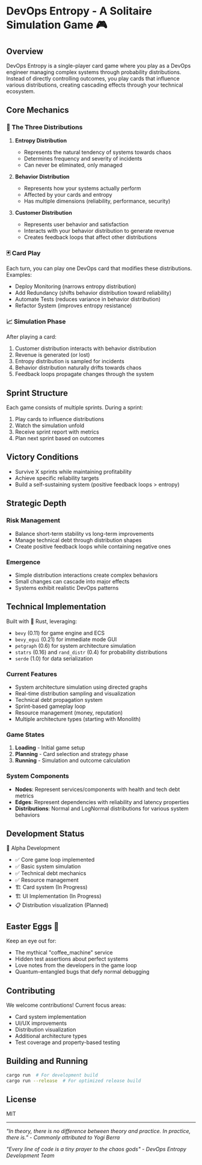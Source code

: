 # DevOps Entropy - A Solitaire Simulation Game 🎮

## Overview
DevOps Entropy is a single-player card game where you play as a DevOps engineer managing complex systems through probability distributions. Instead of directly controlling outcomes, you play cards that influence various distributions, creating cascading effects through your technical ecosystem.

## Core Mechanics

### 🎲 The Three Distributions

1. **Entropy Distribution**
   - Represents the natural tendency of systems towards chaos
   - Determines frequency and severity of incidents
   - Can never be eliminated, only managed

2. **Behavior Distribution**
   - Represents how your systems actually perform
   - Affected by your cards and entropy
   - Has multiple dimensions (reliability, performance, security)

3. **Customer Distribution**
   - Represents user behavior and satisfaction
   - Interacts with your behavior distribution to generate revenue
   - Creates feedback loops that affect other distributions

### 🃏 Card Play
Each turn, you can play one DevOps card that modifies these distributions. Examples:
- Deploy Monitoring (narrows entropy distribution)
- Add Redundancy (shifts behavior distribution toward reliability)
- Automate Tests (reduces variance in behavior distribution)
- Refactor System (improves entropy resistance)

### 📈 Simulation Phase
After playing a card:
1. Customer distribution interacts with behavior distribution
2. Revenue is generated (or lost)
3. Entropy distribution is sampled for incidents
4. Behavior distribution naturally drifts towards chaos
5. Feedback loops propagate changes through the system

## Sprint Structure

Each game consists of multiple sprints. During a sprint:
1. Play cards to influence distributions
2. Watch the simulation unfold
3. Receive sprint report with metrics
4. Plan next sprint based on outcomes

## Victory Conditions
- Survive X sprints while maintaining profitability
- Achieve specific reliability targets
- Build a self-sustaining system (positive feedback loops > entropy)

## Strategic Depth

### Risk Management
- Balance short-term stability vs long-term improvements
- Manage technical debt through distribution shapes
- Create positive feedback loops while containing negative ones

### Emergence
- Simple distribution interactions create complex behaviors
- Small changes can cascade into major effects
- Systems exhibit realistic DevOps patterns

## Technical Implementation
Built with 🦀 Rust, leveraging:
- `bevy` (0.11) for game engine and ECS
- `bevy_egui` (0.21) for immediate mode GUI
- `petgraph` (0.6) for system architecture simulation
- `statrs` (0.16) and `rand_distr` (0.4) for probability distributions
- `serde` (1.0) for data serialization

### Current Features
- System architecture simulation using directed graphs
- Real-time distribution sampling and visualization
- Technical debt propagation system
- Sprint-based gameplay loop
- Resource management (money, reputation)
- Multiple architecture types (starting with Monolith)

### Game States
1. **Loading** - Initial game setup
2. **Planning** - Card selection and strategy phase
3. **Running** - Simulation and outcome calculation

### System Components
- **Nodes**: Represent services/components with health and tech debt metrics
- **Edges**: Represent dependencies with reliability and latency properties
- **Distributions**: Normal and LogNormal distributions for various system behaviors

## Development Status
🚧 Alpha Development
- ✅ Core game loop implemented
- ✅ Basic system simulation
- ✅ Technical debt mechanics
- ✅ Resource management
- 🏗️ Card system (In Progress)
- 🏗️ UI Implementation (In Progress)
- 📋 Distribution visualization (Planned)

## Easter Eggs 🥚
Keep an eye out for:
- The mythical "coffee_machine" service
- Hidden test assertions about perfect systems
- Love notes from the developers in the game loop
- Quantum-entangled bugs that defy normal debugging

## Contributing
We welcome contributions! Current focus areas:
- Card system implementation
- UI/UX improvements
- Distribution visualization
- Additional architecture types
- Test coverage and property-based testing

## Building and Running
```bash
cargo run  # For development build
cargo run --release  # For optimized release build
```

## License
MIT

---
*"In theory, there is no difference between theory and practice. In practice, there is." - Commonly attributed to Yogi Berra*

*"Every line of code is a tiny prayer to the chaos gods" - DevOps Entropy Development Team*